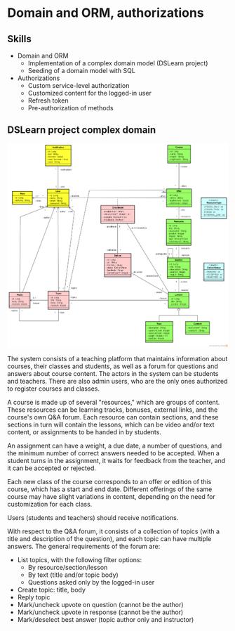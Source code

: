 # Domain and ORM, authorizations

## Skills

- Domain and ORM 
  - Implementation of a complex domain model (DSLearn project) 
  - Seeding of a domain model with SQL 
- Authorizations
  - Custom service-level authorization 
  - Customized content for the logged-in user 
  - Refresh token 
  - Pre-authorization of methods

## DSLearn project complex domain

![Figma](https://github.com/SofiaMFonseca/assets/blob/main/dslearn/conceptual-model-dslearn.png)

The system consists of a teaching platform that maintains information about courses, their classes and students, as well as a forum for questions and answers about course content. The actors in the system can be students and teachers. There are also admin users, who are the only ones authorized to register courses and classes.

A course is made up of several "resources," which are groups of content. These resources can be learning tracks, bonuses, external links, and the course's own Q&A forum. Each resource can contain sections, and these sections in turn will contain the lessons, which can be video and/or text content, or assignments to be handed in by students.

An assignment can have a weight, a due date, a number of questions, and the minimum number of correct answers needed to be accepted. When a student turns in the assignment, it waits for feedback from the teacher, and it can be accepted or rejected.

Each new class of the course corresponds to an offer or edition of this course, which has a start and end date. Different offerings of the same course may have slight variations in content, depending on the need for customization for each class.

Users (students and teachers) should receive notifications.

With respect to the Q&A forum, it consists of a collection of topics (with a title and description of the question), and each topic can have multiple answers. The general requirements of the forum are:

- List topics, with the following filter options: 
  - By resource/section/lesson 
  - By text (title and/or topic body) 
  - Questions asked only by the logged-in user 
- Create topic: title, body 
- Reply topic 
- Mark/uncheck upvote on question (cannot be the author) 
- Mark/uncheck upvote in response (cannot be the author) 
- Mark/deselect best answer (topic author only and instructor)
